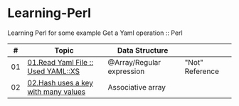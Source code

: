 # Learning-Perl
Learning Perl for some example
Get a Yaml operation :: Perl 

|   #  |   Topic   |     Data Structure      |            |
|-----|-----------|----------|------------|
| 01 |    [01.Read Yaml File :: Used YAML::XS](https://github.com/Xenorock/Learning-Perl/issues/1#issue-968881181)  | @Array/Regular expression | "Not" Reference| 
| 02 |    [02.Hash uses a key with many values ]()  |Associative array|| 
